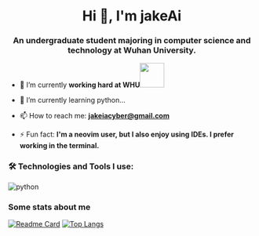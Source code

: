 <h1 align="center">Hi 👋, I'm jakeAi</h1>
<h3 align="center">An undergraduate student majoring in computer science and technology at Wuhan University.</h3>

- 🔭 I’m currently **working hard at WHU**<img src="https://media2.giphy.com/media/RbDKaczqWovIugyJmW/giphy.gif?cid=ecf05e47hb12laxld7yum97n4t13k9vbcn4cfgg77hbss6aj&rid=giphy.gif&ct=g" width="50">

- 🌱 I’m currently learning python...

- 📫 How to reach me: **jakeiacyber@gmail.com**

- ⚡ Fun fact: **I'm a neovim user, but I also enjoy using IDEs. I prefer working in the terminal.**

### :hammer_and_wrench: Technologies and Tools I use:
<p align="left">
<img alt="python" src="https://img.shields.io/badge/Python-3776AB?style=for-the-badge&logo=python&logoColor=white"/> 
</p>

### Some stats about me

[![Readme Card](https://github-readme-stats.vercel.app/api?username=jakeiaCyber&show_icons=true&title_color=6b00b6&icon_color=ff009d&text_color=00ffcd&bg_color=171717)](https://github.com/anuraghazra/github-readme-stats)
[![Top Langs](https://github-readme-stats.vercel.app/api/top-langs/?username=jakeiaCyber&layout=compact&exclude_repo=sumy7.github.io&title_color=6b00b6&icon_color=ff009d&text_color=00ffcd&bg_color=171717)](https://github.com/anuraghazra/github-readme-stats)
<!--START_SECTION:waka-->
<!--END_SECTION:waka-->

